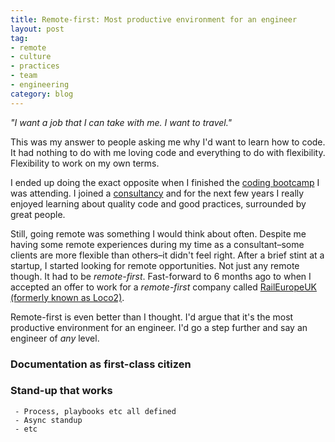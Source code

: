 ```yaml
---
title: Remote-first: Most productive environment for an engineer
layout: post
tag:
- remote
- culture
- practices
- team
- engineering
category: blog
---
```


_"I want a job that I can take with me. I want to travel."_

This was my answer to people asking me why I'd want to learn how to code.
It had nothing to do with me loving code and everything to do with
flexibility. Flexibility to work on my own terms.

I ended up doing the exact opposite when I finished the [coding bootcamp]() I
was attending. I joined a [consultancy]() and for the next few years I really
enjoyed learning about quality code and good practices, surrounded by great
people.

Still, going remote was something I would think about often. Despite me
having some remote experiences during my time as a consultant–some clients are more
flexible than others–it didn't feel right. After a brief stint at a
startup, I started looking for remote opportunities. Not just any remote
though. It had to be *remote-first*. Fast-forward to 6 months ago to
when I accepted an offer to work for a *remote-first* company called
[RailEuropeUK (formerly known as Loco2)]().

Remote-first is even better than I thought. I'd argue that it's the most
productive environment for an engineer. I'd go a step further and say an
engineer of *any* level.

### Documentation as first-class citizen

### Stand-up that works
     - Process, playbooks etc all defined
     - Async standup
     - etc
